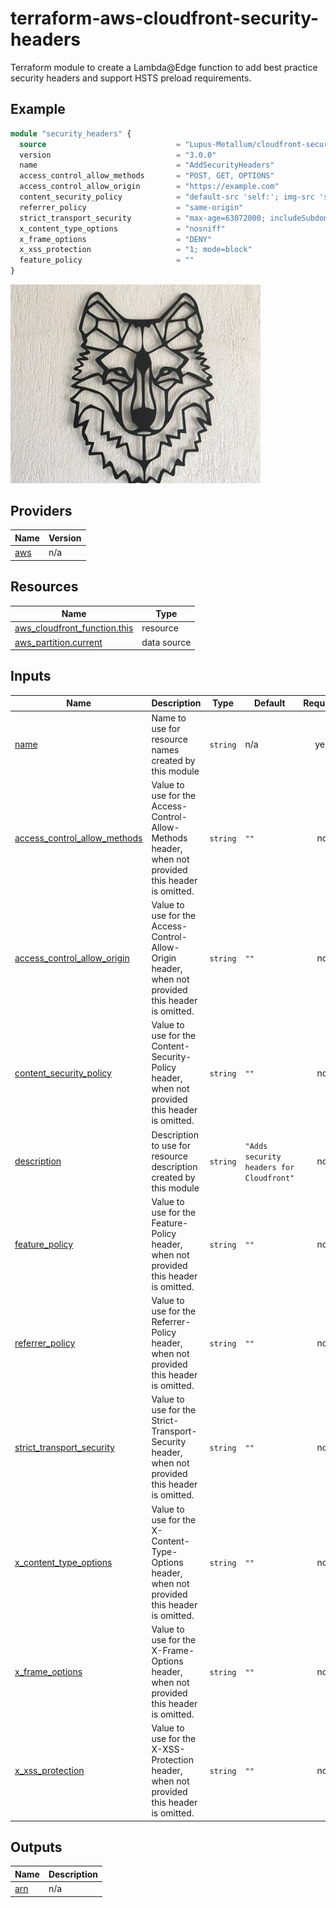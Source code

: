 # terraform-aws-cloudfront-security-headers
Terraform module to create a Lambda@Edge function to add best practice security headers and support HSTS preload requirements.

## Example
``` terraform
module "security_headers" {
  source                             = "Lupus-Metallum/cloudfront-security-headers/aws"
  version                            = "3.0.0"
  name                               = "AddSecurityHeaders"
  access_control_allow_methods       = "POST, GET, OPTIONS"
  access_control_allow_origin        = "https://example.com"
  content_security_policy            = "default-src 'self:'; img-src 'self'; script-src 'unsafe-inline'; style-src 'unsafe-inline'; object-src 'none'"
  referrer_policy                    = "same-origin"
  strict_transport_security          = "max-age=63072000; includeSubdomains; preload"
  x_content_type_options             = "nosniff"
  x_frame_options                    = "DENY"
  x_xss_protection                   = "1; mode=block"
  feature_policy                     = ""
}
```

<!-- BEGIN_TF_DOCS -->

<img src="https://raw.githubusercontent.com/Lupus-Metallum/brand/master/images/logo.jpg" width="400"/>



## Providers

| Name | Version |
|------|---------|
| <a name="provider_aws"></a> [aws](#provider\_aws) | n/a |

## Resources

| Name | Type |
|------|------|
| [aws_cloudfront_function.this](https://registry.terraform.io/providers/hashicorp/aws/latest/docs/resources/cloudfront_function) | resource |
| [aws_partition.current](https://registry.terraform.io/providers/hashicorp/aws/latest/docs/data-sources/partition) | data source |

## Inputs

| Name | Description | Type | Default | Required |
|------|-------------|------|---------|:--------:|
| <a name="input_name"></a> [name](#input\_name) | Name to use for resource names created by this module | `string` | n/a | yes |
| <a name="input_access_control_allow_methods"></a> [access\_control\_allow\_methods](#input\_access\_control\_allow\_methods) | Value to use for the Access-Control-Allow-Methods header, when not provided this header is omitted. | `string` | `""` | no |
| <a name="input_access_control_allow_origin"></a> [access\_control\_allow\_origin](#input\_access\_control\_allow\_origin) | Value to use for the Access-Control-Allow-Origin header, when not provided this header is omitted. | `string` | `""` | no |
| <a name="input_content_security_policy"></a> [content\_security\_policy](#input\_content\_security\_policy) | Value to use for the Content-Security-Policy header, when not provided this header is omitted. | `string` | `""` | no |
| <a name="input_description"></a> [description](#input\_description) | Description to use for resource description created by this module | `string` | `"Adds security headers for Cloudfront"` | no |
| <a name="input_feature_policy"></a> [feature\_policy](#input\_feature\_policy) | Value to use for the Feature-Policy header, when not provided this header is omitted. | `string` | `""` | no |
| <a name="input_referrer_policy"></a> [referrer\_policy](#input\_referrer\_policy) | Value to use for the Referrer-Policy header, when not provided this header is omitted. | `string` | `""` | no |
| <a name="input_strict_transport_security"></a> [strict\_transport\_security](#input\_strict\_transport\_security) | Value to use for the Strict-Transport-Security header, when not provided this header is omitted. | `string` | `""` | no |
| <a name="input_x_content_type_options"></a> [x\_content\_type\_options](#input\_x\_content\_type\_options) | Value to use for the X-Content-Type-Options header, when not provided this header is omitted. | `string` | `""` | no |
| <a name="input_x_frame_options"></a> [x\_frame\_options](#input\_x\_frame\_options) | Value to use for the X-Frame-Options header, when not provided this header is omitted. | `string` | `""` | no |
| <a name="input_x_xss_protection"></a> [x\_xss\_protection](#input\_x\_xss\_protection) | Value to use for the X-XSS-Protection header, when not provided this header is omitted. | `string` | `""` | no |

## Outputs

| Name | Description |
|------|-------------|
| <a name="output_arn"></a> [arn](#output\_arn) | n/a |
<!-- END_TF_DOCS -->